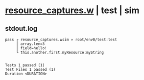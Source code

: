 # [resource_captures.w](../../../../../examples/tests/valid/resource_captures.w) | test | sim

## stdout.log
```log
pass ┌ resource_captures.wsim » root/env0/test:test
     │ array.len=3
     │ field=hello!
     └ this.another.first.myResource:myString
 
 
Tests 1 passed (1)
Test Files 1 passed (1)
Duration <DURATION>
```

